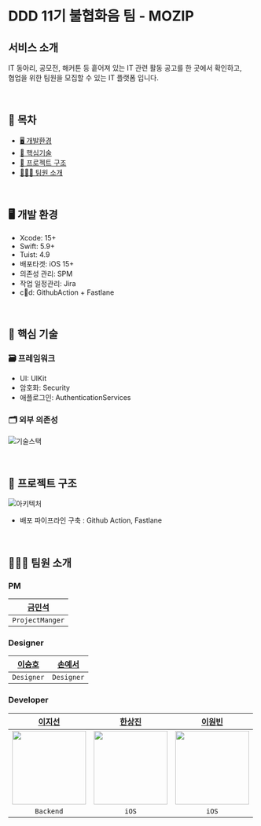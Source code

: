 # DDD 11기 불협화음 팀 - MOZIP

## 서비스 소개

IT 동아리, 공모전, 해커톤 등 흩어져 있는 IT 관련 활동 공고를 한 곳에서 확인하고,<br>협업을 위한 팀원을 모집할 수 있는 IT 플랫폼 입니다.

<br>

## 📑 목차

- [🖥️ 개발환경](#🖥%EF%B8%8F-개발-환경)
- [🔑 핵심기술](#%F0%9F%94%91-핵심-기술)
- [🔭 프로젝트 구조](#🔭-프로젝트-구조)
- [🧑🏻‍💻 팀원 소개](#🧑🏻%E2%80%8D💻-팀원-소개)

<br>

## 🖥️ 개발 환경

- Xcode: 15+
- Swift: 5.9+
- Tuist: 4.9
- 배포타겟: iOS 15+
- 의존성 관리: SPM
- 작업 일정관리: Jira
- cd: GithubAction + Fastlane

<br>

## 🔑 핵심 기술 

### 🗃️ 프레임워크
- UI: UIKit
- 암호화: Security
- 애플로그인: AuthenticationServices  

### 🗂️ 외부 의존성
![기술스택](https://hackmd.io/_uploads/BkgX4LiKA.png)


<br>

## 🔭 프로젝트 구조
![아키텍처](https://hackmd.io/_uploads/HyHEVUsYR.png)
- 배포 파이프라인 구축 : Github Action, Fastlane

<br>

## 🧑🏻‍💻 팀원 소개

### PM

|[금민석](https://blog.naver.com/alsehfdl0316/223053932924)|
|:---:|
|`ProjectManger`|

### Designer

|[이승호](https://www.linkedin.com/in/seung-ho-lee-blacksugar?utm_source=share&utm_campaign=share_via&utm_content=profile&utm_medium=android_app)|[손예서](https://www.linkedin.com/in/yeseo-son-0371b1245?utm_source=share&utm_campaign=share_via&utm_content=profile&utm_medium=ios_app)|
|:---:|:---:|
|`Designer`|`Designer`|

### Developer

|[이지선](https://github.com/kikingki)|[한상진](https://github.com/Hansangjin98)|[이원빈](https://github.com/wongbingg)|
|:---:|:---:|:---:|
|<img src="https://avatars.githubusercontent.com/u/63100425?v=4" width=150>|<img src="https://hackmd.io/_uploads/SyoeWvcuC.png" width=150>|<img src="https://i.imgur.com/fQDo8rV.jpg" width=150>|
|`Backend`|`iOS`|`iOS`|
